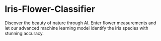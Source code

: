 # Iris-Flower-Classifier
Discover the beauty of nature through AI. Enter flower measurements and let our advanced machine learning model identify the iris species with stunning accuracy.
